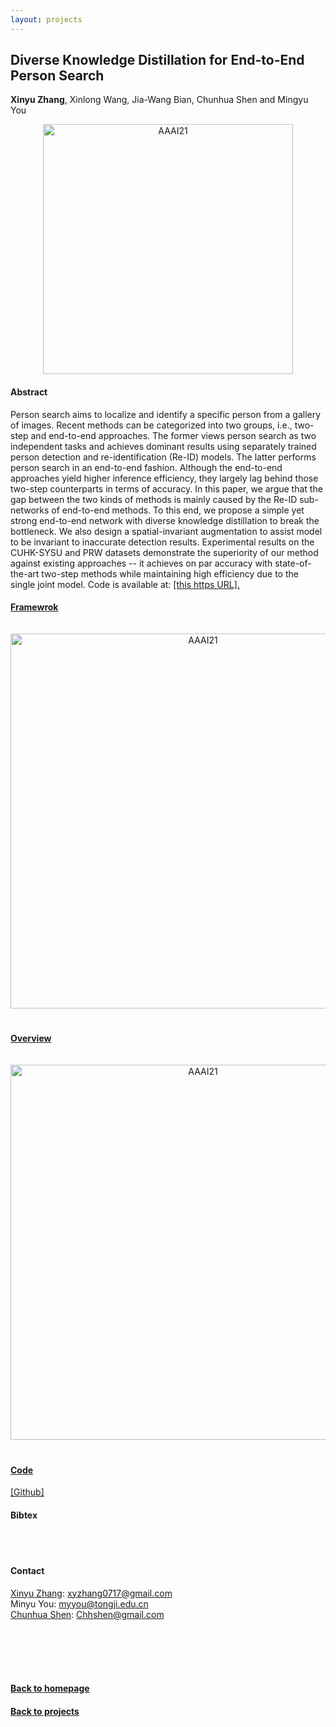 ```yaml
---
layout: projects
---
```


## Diverse Knowledge Distillation for End-to-End Person Search
<strong>Xinyu Zhang</strong>, Xinlong Wang, Jia-Wang Bian, Chunhua Shen and Mingyu You <br />

<center><img src="figure1.png" width="400" alt="AAAI21" style="padding:0px"></center>

#### Abstract
Person search aims to localize and identify a specific person from a gallery of images. Recent methods can be categorized into two groups, i.e., two-step and end-to-end approaches. The former views person search as two independent tasks and achieves dominant results using separately trained person detection and re-identification (Re-ID) models. The latter performs person search in an end-to-end fashion. Although the end-to-end approaches yield higher inference efficiency, they largely lag behind those two-step counterparts in terms of accuracy. In this paper, we argue that the gap between the two kinds of methods is mainly caused by the Re-ID sub-networks of end-to-end methods. To this end, we propose a simple yet strong end-to-end network with diverse knowledge distillation to break the bottleneck. We also design a spatial-invariant augmentation to assist model to be invariant to inaccurate detection results. Experimental results on the CUHK-SYSU and PRW datasets demonstrate the superiority of our method against existing approaches -- it achieves on par accuracy with state-of-the-art two-step methods while maintaining high efficiency due to the single joint model. Code is available at: <a href='https://github.com/zhangxinyu-xyz/DKD-PersonSearch'>[this https URL]. 

#### Framewrok
<center><img src="../../papers/AAAI21.png" width="600" alt="AAAI21" style="padding-bottom:20px;padding-top:15px"></center>

#### Overview
<center><img src="algorithm.png" width="600" alt="AAAI21" style="padding-bottom:20px;padding-top:15px"></center>

#### Code
<a href='https://github.com/zhangxinyu-xyz/DKD-PersonSearch'>[Github]</a>

#### Bibtex
<br />
<br />


#### Contact
<a href='https://zhangxinyu-xyz.github.io/'>Xinyu Zhang</a>: xyzhang0717@gmail.com <br />
Minyu You: myyou@tongji.edu.cn <br />
<a href='https://cshen.github.io/'>Chunhua Shen</a>: Chhshen@gmail.com <br />


<br />
<br />
<br />
<br />
<!-- _yay_ -->

#### [Back to homepage](../../)
#### [Back to projects](../)

